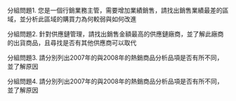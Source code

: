 分組問題1. 您是一個行銷業務主管，需要增加業績銷售，請找出銷售業績最差的區域，並分析此區域的購買力為何較弱與如何改進

分組問題2. 針對供應鏈管理，請找出銷售金額最高的供應鏈廠商，並了解此廠商的出貨商品，且尋找是否有其他供應商可以取代

分組問題3. 請分別列出2007年的與2008年的熱銷商品分析品項是否有所不同，並了解原因

分組問題4. 請分別列出2007年的與2008年的熱銷商品分析品項是否有所不同，並了解原因
